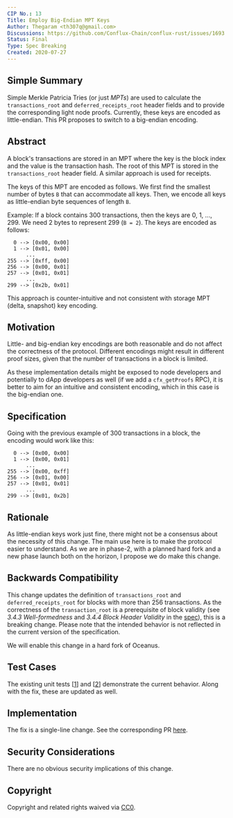 ```yaml
---
CIP No.: 13
Title: Employ Big-Endian MPT Keys
Author: Thegaram <th307q@gmail.com>
Discussions: https://github.com/Conflux-Chain/conflux-rust/issues/1693
Status: Final
Type: Spec Breaking
Created: 2020-07-27
---
```


<!--You can leave these HTML comments in your merged CIP and delete the visible duplicate text guides, they will not appear and may be helpful to refer to if you edit it again. This is the suggested template for new CIPs. Note that a CIP number will be assigned by an editor. When opening a pull request to submit your CIP, please use an abbreviated title in the filename, `CIP-draft_title_abbrev.md`. The title should be 44 characters or less.-->

## Simple Summary
<!--"If you can't explain it simply, you don't understand it well enough." Provide a simplified and layman-accessible explanation of the CIP.-->

Simple Merkle Patricia Tries (or just *MPTs*) are used to calculate the `transactions_root` and `deferred_receipts_root` header fields and to provide the corresponding light node proofs. Currently, these keys are encoded as little-endian. This PR proposes to switch to a big-endian encoding.

## Abstract
<!--A short (~200 word) description of the technical issue being addressed.-->

A block's transactions are stored in an MPT where the key is the block index and the value is the transaction hash. The root of this MPT is stored in the `transactions_root` header field. A similar approach is used for receipts.

The keys of this MPT are encoded as follows. We first find the smallest number of bytes `B` that can accommodate all keys. Then, we encode all keys as little-endian byte sequences of length `B`.

Example: If a block contains 300 transactions, then the keys are 0, 1, ..., 299. We need 2 bytes to represent 299 (`B = 2`). The keys are encoded as follows:

```
  0 --> [0x00, 0x00]
  1 --> [0x01, 0x00]
      ...
255 --> [0xff, 0x00]
256 --> [0x00, 0x01]
257 --> [0x01, 0x01]
      ...
299 --> [0x2b, 0x01]
```

This approach is counter-intuitive and not consistent with storage MPT (delta, snapshot) key encoding.

## Motivation
<!--The motivation is critical for CIPs that want to change the Conflux protocol. It should clearly explain why the existing protocol specification is inadequate to address the problem that the CIP solves. CIP submissions without sufficient motivation may be rejected outright.-->

Little- and big-endian key encodings are both reasonable and do not affect the correctness of the protocol. Different encodings might result in different proof sizes, given that the number of transactions in a block is limited.

As these implementation details might be exposed to node developers and potentially to dApp developers as well (if we add a `cfx_getProofs` RPC), it is better to aim for an intuitive and consistent encoding, which in this case is the big-endian one.

## Specification
<!--The technical specification should describe the syntax and semantics of any new feature. The specification should be detailed enough to allow competing, interoperable implementations for any of the current Conflux platforms ([conflux-rust](https://github.com/Conflux-Chain/conflux-rust)).-->

Going with the previous example of 300 transactions in a block, the encoding would work like this:

```
  0 --> [0x00, 0x00]
  1 --> [0x00, 0x01]
      ...
255 --> [0x00, 0xff]
256 --> [0x01, 0x00]
257 --> [0x01, 0x01]
      ...
299 --> [0x01, 0x2b]
```

## Rationale
<!--The rationale fleshes out the specification by describing what motivated the design and why particular design decisions were made. It should describe alternate designs that were considered and related work, e.g. how the feature is supported in other languages. The rationale may also provide evidence of consensus within the community, and should discuss important objections or concerns raised during discussion.-->

As little-endian keys work just fine, there might not be a consensus about the necessity of this change. The main use here is to make the protocol easier to understand. As we are in phase-2, with a planned hard fork and a new phase launch both on the horizon, I propose we do make this change.

## Backwards Compatibility
<!--All CIPs that introduce backwards incompatibilities must include a section describing these incompatibilities and their severity. The CIP must explain how the author proposes to deal with these incompatibilities. CIP submissions without a sufficient backwards compatibility treatise may be rejected outright.-->

This change updates the definition of `transactions_root` and `deferred_receipts_root` for blocks with more than 256 transactions. As the correctness of the `transaction_root` is a prerequisite of block validity (see *3.4.3 Well-formedness* and *3.4.4 Block Header Validity* in the [spec](https://confluxnetwork.org/static/Conflux_Protocol_Specification_20200714.pdf)), this is a breaking change. Please note that the intended behavior is not reflected in the current version of the specification.

We will enable this change in a hard fork of Oceanus.

## Test Cases
<!--Test cases for an implementation are mandatory for CIPs that are affecting consensus changes. Other CIPs can choose to include links to test cases if applicable.-->

The existing unit tests [[1](https://github.com/Conflux-Chain/conflux-rust/blob/6b8e82b2304d2837f26a760e7b808e3f5ba74320/core/src/storage/impls/merkle_patricia_trie/simple_mpt.rs#L141)] and [[2](https://github.com/Conflux-Chain/conflux-rust/blob/6b8e82b2304d2837f26a760e7b808e3f5ba74320/core/src/storage/impls/merkle_patricia_trie/simple_mpt.rs#L201)] demonstrate the current behavior. Along with the fix, these are updated as well.

## Implementation
<!--The implementations must be completed before any CIP is given status "Final", but it need not be completed before the CIP is accepted. While there is merit to the approach of reaching consensus on the specification and rationale before writing code, the principle of "rough consensus and running code" is still useful when it comes to resolving many discussions of API details.-->

The fix is a single-line change. See the corresponding PR [here](https://github.com/Conflux-Chain/conflux-rust/pull/1717).

## Security Considerations
<!--All CIPs must contain a section that discusses the security implications/considerations relevant to the proposed change. Include information that might be important for security discussions, surfaces risks and can be used throughout the life cycle of the proposal. E.g. include security-relevant design decisions, concerns, important discussions, implementation-specific guidance and pitfalls, an outline of threats and risks and how they are being addressed. CIP submissions missing the "Security Considerations" section will be rejected. a CIP cannot proceed to status "Final" without a Security Considerations discussion deemed sufficient by the reviewers.-->

There are no obvious security implications of this change.

## Copyright
Copyright and related rights waived via [CC0](https://creativecommons.org/publicdomain/zero/1.0/).
